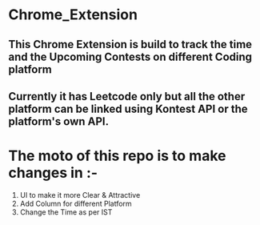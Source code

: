 # Chrome_Extension

## This Chrome Extension is build to track the time and the Upcoming Contests on different Coding platform 

## Currently it has Leetcode only but all the other platform can be linked using Kontest API or the platform's own API.

# The moto of this repo is to make changes in :-
1. UI to make it more Clear & Attractive 
2. Add Column for different Platform 
3. Change the Time as per IST


